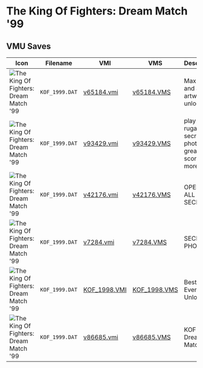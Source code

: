# The King Of Fighters: Dream Match '99

## VMU Saves

| Icon | Filename | VMI | VMS | Description |
|------|----------|-----|-----|-------------|
| ![The King Of Fighters: Dream Match '99](../icons/KOF_1999.DAT.GIF) | `KOF_1999.DAT` | [v65184.vmi](v65184.vmi) | [v65184.VMS](v65184.VMS) | Max points and all artwork is unlocked 
| ![The King Of Fighters: Dream Match '99](../icons/KOF_1999.DAT.GIF) | `KOF_1999.DAT` | [v93429.vmi](v93429.vmi) | [v93429.VMS](v93429.VMS) | play as evel rugal. secrets photos greates scores and more.  
| ![The King Of Fighters: Dream Match '99](../icons/KOF_1999.DAT.GIF) | `KOF_1999.DAT` | [v42176.vmi](v42176.vmi) | [v42176.VMS](v42176.VMS) | OPENING ALL SECRETS 
| ![The King Of Fighters: Dream Match '99](../icons/KOF_1999.DAT.GIF) | `KOF_1999.DAT` | [v7284.vmi](v7284.vmi) | [v7284.VMS](v7284.VMS) | SECRETS PHOTOS 
| ![The King Of Fighters: Dream Match '99](../icons/KOF_1999.DAT.GIF) | `KOF_1999.DAT` | [KOF_1998.VMI](KOF_1998.VMI) | [KOF_1998.VMS](KOF_1998.VMS) | Best Save, Everything Unlocked
| ![The King Of Fighters: Dream Match '99](../icons/KOF_1999.DAT.GIF) | `KOF_1999.DAT` | [v86685.vmi](v86685.vmi) | [v86685.VMS](v86685.VMS) | KOF 99 Dream Match Save
